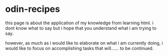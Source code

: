 # odin-recipes
this page is about the application of my knowledge from learning html.
i dont know what to say but i hope that you understand what i am trying to say. 

however, as much as i would like to elaborate on what i am currently doing, i would like to focus on accomplishing tasks that will...... to be continued. 